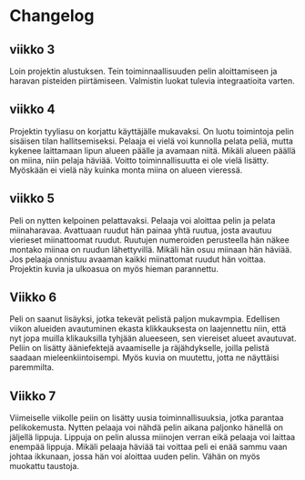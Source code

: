 # Changelog

## viikko 3

Loin projektin alustuksen. Tein toiminnaallisuuden pelin aloittamiseen ja haravan pisteiden piirtämiseen. Valmistin luokat tulevia integraatioita varten. 
 
## viikko 4

Projektin tyyliasu on korjattu käyttäjälle mukavaksi. On luotu toimintoja pelin sisäisen tilan hallitsemiseksi. Pelaaja ei vielä voi kunnolla pelata peliä, mutta kykenee laittamaan lipun alueen päälle ja avamaan niitä. Mikäli alueen päällä on miina, niin pelaja häviää. Voitto toiminnallisuutta ei ole vielä lisätty. Myöskään ei vielä näy kuinka monta miina on alueen vieressä.

## viikko 5

Peli on nytten kelpoinen pelattavaksi. Pelaaja voi aloittaa pelin ja pelata miinaharavaa. Avattuaan ruudut hän painaa yhtä ruutua, josta avautuu vierieset miinattoomat ruudut. Ruutujen numeroiden perusteella hän näkee montako miinaa on ruudun lähettyvillä. Mikäli hän osuu miinaan hän häviää. Jos pelaaja onnistuu avaaman kaikki miinattomat ruudut hän voittaa. Projektin kuvia ja ulkoasua on myös hieman parannettu.

## Viikko 6

Peli on saanut lisäyksi, jotka tekevät pelistä paljon mukavmpia. Edellisen viikon alueiden avautuminen ekasta klikkauksesta on laajennettu niin, että nyt jopa muilla klikauksilla tyhjään alueeseen, sen viereiset alueet avautuvat. Peliin on lisätty ääniefektejä avaamiselle ja räjähdykselle, joilla pelistä saadaan mieleenkiintoisempi. Myös kuvia on muutettu, jotta ne näyttäisi paremmilta.

## Viikko 7

Viimeiselle viikolle peiin on lisätty uusia toiminnallisuuksia, jotka parantaa pelikokemusta. Nytten pelaaja voi nähdä pelin aikana paljonko hänellä on jäljellä lippuja. Lippuja on pelin alussa miinojen verran eikä pelaaja voi laittaa enempää lippuja. Mikäli pelaaja häviää tai voittaa peli ei enää sammu vaan johtaa ikkunaan, jossa hän voi aloittaa uuden pelin. Vähän on myös muokattu taustoja.
